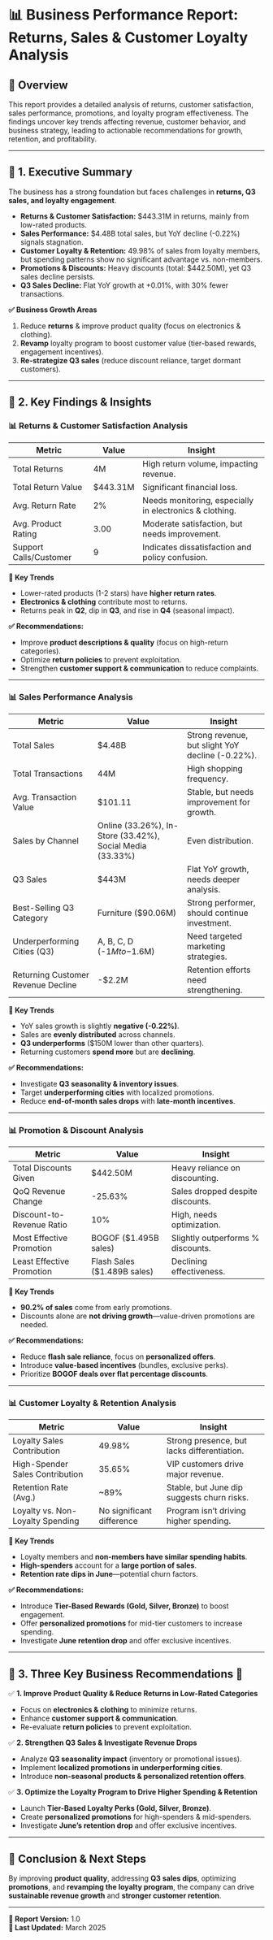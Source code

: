 # 📊 Business Performance Report: Returns, Sales & Customer Loyalty Analysis

## 📌 Overview  
This report provides a detailed analysis of returns, customer satisfaction, sales performance, promotions, and loyalty program effectiveness. The findings uncover key trends affecting revenue, customer behavior, and business strategy, leading to actionable recommendations for growth, retention, and profitability.  

---

## 📌 1. Executive Summary  
The business has a strong foundation but faces challenges in **returns, Q3 sales, and loyalty engagement**.  

- **Returns & Customer Satisfaction:** $443.31M in returns, mainly from low-rated products.  
- **Sales Performance:** $4.48B total sales, but YoY decline (-0.22%) signals stagnation.  
- **Customer Loyalty & Retention:** 49.98% of sales from loyalty members, but spending patterns show no significant advantage vs. non-members.  
- **Promotions & Discounts:** Heavy discounts (total: $442.50M), yet Q3 sales decline persists.  
- **Q3 Sales Decline:** Flat YoY growth at +0.01%, with 30% fewer transactions.  

**✅ Business Growth Areas**  
1. Reduce **returns** & improve product quality (focus on electronics & clothing).  
2. **Revamp** loyalty program to boost customer value (tier-based rewards, engagement incentives).  
3. **Re-strategize Q3 sales** (reduce discount reliance, target dormant customers).  

---

## 📌 2. Key Findings & Insights  

### **📊 Returns & Customer Satisfaction Analysis**  

| **Metric**           | **Value**       | **Insight** |
|----------------------|----------------|-------------|
| Total Returns       | 4M              | High return volume, impacting revenue. |
| Total Return Value  | $443.31M        | Significant financial loss. |
| Avg. Return Rate    | 2%              | Needs monitoring, especially in electronics & clothing. |
| Avg. Product Rating | 3.00            | Moderate satisfaction, but needs improvement. |
| Support Calls/Customer | 9           | Indicates dissatisfaction and policy confusion. |

**🔹 Key Trends**  
- Lower-rated products (1-2 stars) have **higher return rates**.  
- **Electronics & clothing** contribute most to returns.  
- Returns peak in **Q2**, dip in **Q3**, and rise in **Q4** (seasonal impact).  

**✅ Recommendations:**  
- Improve **product descriptions & quality** (focus on high-return categories).  
- Optimize **return policies** to prevent exploitation.  
- Strengthen **customer support & communication** to reduce complaints.  

---

### **📊 Sales Performance Analysis**  

| **Metric**            | **Value**       | **Insight** |
|----------------------|----------------|-------------|
| Total Sales         | $4.48B          | Strong revenue, but slight YoY decline (-0.22%). |
| Total Transactions  | 44M             | High shopping frequency. |
| Avg. Transaction Value | $101.11      | Stable, but needs improvement for growth. |
| Sales by Channel    | Online (33.26%), In-Store (33.42%), Social Media (33.33%) | Even distribution. |
| Q3 Sales           | $443M           | Flat YoY growth, needs deeper analysis. |
| Best-Selling Q3 Category | Furniture ($90.06M) | Strong performer, should continue investment. |
| Underperforming Cities (Q3) | A, B, C, D (-$1M to -$1.6M) | Need targeted marketing strategies. |
| Returning Customer Revenue Decline | -$2.2M | Retention efforts need strengthening. |

**🔹 Key Trends**  
- YoY sales growth is slightly **negative (-0.22%)**.  
- Sales are **evenly distributed** across channels.  
- **Q3 underperforms** ($150M lower than other quarters).  
- Returning customers **spend more** but are **declining**.  

**✅ Recommendations:**  
- Investigate **Q3 seasonality & inventory issues**.  
- Target **underperforming cities** with localized promotions.  
- Reduce **end-of-month sales drops** with **late-month incentives**.  

---

### **📊 Promotion & Discount Analysis**  

| **Metric**          | **Value**       | **Insight** |
|---------------------|----------------|-------------|
| Total Discounts Given | $442.50M     | Heavy reliance on discounting. |
| QoQ Revenue Change | -25.63%        | Sales dropped despite discounts. |
| Discount-to-Revenue Ratio | 10%       | High, needs optimization. |
| Most Effective Promotion | BOGOF ($1.495B sales) | Slightly outperforms % discounts. |
| Least Effective Promotion | Flash Sales ($1.489B sales) | Declining effectiveness. |

**🔹 Key Trends**  
- **90.2% of sales** come from early promotions.  
- Discounts alone are **not driving growth**—value-driven promotions are needed.  

**✅ Recommendations:**  
- Reduce **flash sale reliance**, focus on **personalized offers**.  
- Introduce **value-based incentives** (bundles, exclusive perks).  
- Prioritize **BOGOF deals over flat percentage discounts**.  

---

### **📊 Customer Loyalty & Retention Analysis**  

| **Metric**           | **Value**       | **Insight** |
|----------------------|----------------|-------------|
| Loyalty Sales Contribution | 49.98% | Strong presence, but lacks differentiation. |
| High-Spender Sales Contribution | 35.65% | VIP customers drive major revenue. |
| Retention Rate (Avg.) | ~89% | Stable, but June dip suggests churn risks. |
| Loyalty vs. Non-Loyalty Spending | No significant difference | Program isn’t driving higher spending. |

**🔹 Key Trends**  
- Loyalty members and **non-members have similar spending habits**.  
- **High-spenders** account for a **large portion of sales**.  
- **Retention rate dips in June**—potential churn factors.  

**✅ Recommendations:**  
- Introduce **Tier-Based Rewards (Gold, Silver, Bronze)** to boost engagement.  
- Offer **personalized promotions** for mid-tier customers to increase spending.  
- Investigate **June retention drop** and offer exclusive incentives.  

---

## 📌 3. Three Key Business Recommendations 🚀  

✅ **1. Improve Product Quality & Reduce Returns in Low-Rated Categories**  
- Focus on **electronics & clothing** to minimize returns.  
- Enhance **customer support & communication**.  
- Re-evaluate **return policies** to prevent exploitation.  

✅ **2. Strengthen Q3 Sales & Investigate Revenue Drops**  
- Analyze **Q3 seasonality impact** (inventory or promotional issues).  
- Implement **localized promotions in underperforming cities**.  
- Introduce **non-seasonal products & personalized retention offers**.  

✅ **3. Optimize the Loyalty Program to Drive Higher Spending & Retention**  
- Launch **Tier-Based Loyalty Perks (Gold, Silver, Bronze)**.  
- Create **personalized promotions** for high-spenders & mid-spenders.  
- Investigate **June’s retention drop** and offer exclusive incentives.  

---

## 📌 Conclusion & Next Steps  
By improving **product quality**, addressing **Q3 sales dips**, optimizing **promotions**, and **revamping the loyalty program**, the company can drive **sustainable revenue growth** and **stronger customer retention**.  

---

**📂 Report Version:** 1.0  
**📅 Last Updated:** March 2025  
